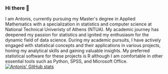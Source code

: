 ### Hi there 👋

I am Antonis, currently pursuing my Master's degree in Applied Mathematics with a specialization in statistics and computer science at National Technical Univeristy of Athens (NTUA). My academic journey has deepened my passion for statistics and ignited my enthusiasm for the dynamic field of data science. During my academic pursuits, I have actively engaged with statistical concepts and their applications in various projects, honing my analytical skills and gaining valuable insights. My preferred statistical software for these projects is R although I am comfortable in other essential tools such as Python, SPSS, and Microsoft Office.
[![Antonis' GitHub stats](https://github-readme-stats.vercel.app/api?username=anmitsis)](https://github.com/anuraghazra/github-readme-stats)
